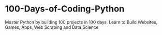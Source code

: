 # 100-Days-of-Coding-Python
Master Python by building 100 projects in 100 days. Learn to Build Websites, Games, Apps, Web Scraping and Data Science
